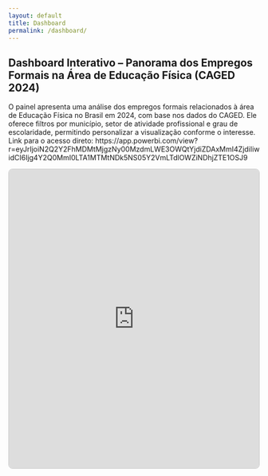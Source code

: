 ```yaml
---
layout: default
title: Dashboard
permalink: /dashboard/
---
```


<h2>Dashboard Interativo – Panorama dos Empregos Formais na Área de Educação Física (CAGED 2024)</h2>

<p>O painel apresenta uma análise dos empregos formais relacionados à área de Educação Física no Brasil em 2024, com base nos dados do CAGED. Ele oferece filtros por município, setor de atividade profissional e grau de escolaridade, permitindo personalizar a visualização conforme o interesse. Link para o acesso direto: https://app.powerbi.com/view?r=eyJrIjoiN2Q2Y2FhMDMtMjgzNy00MzdmLWE3OWQtYjdiZDAxMmI4ZjdiIiwidCI6Ijg4Y2Q0MmI0LTA1MTMtNDk5NS05Y2VmLTdlOWZiNDhjZTE1OSJ9 </p>

<div style="border: 1px solid #ccc; border-radius: 8px; overflow: hidden;">
  <iframe title="Indicadores de Trabalho SC"
          width="100%"
          height="600"
          src="https://app.powerbi.com/view?r=eyJrIjoiN2Q2Y2FhMDMtMjgzNy00MzdmLWE3OWQtYjdiZDAxMmI4ZjdiIiwidCI6Ijg4Y2Q0MmI0LTA1MTMtNDk5NS05Y2VmLTdlOWZiNDhjZTE1OSJ9"
          frameborder="0"
          allowfullscreen="true">
  </iframe>
</div>
